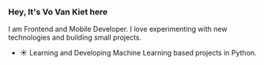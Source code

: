 ### Hey, It's Vo Van Kiet here
I am Frontend and Mobile Developer. I love experimenting with new technologies and building small projects.
- ☀️ Learning and Developing Machine Learning based projects in Python.
